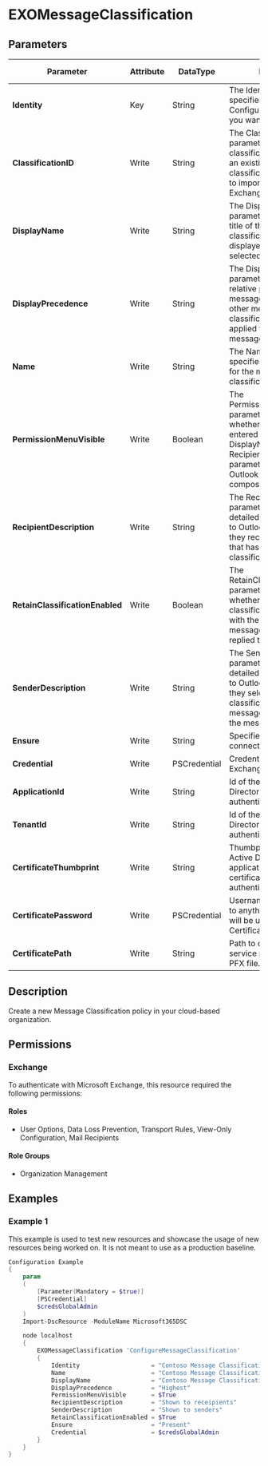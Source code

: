 ﻿# EXOMessageClassification

## Parameters

| Parameter | Attribute | DataType | Description | Allowed Values |
| --- | --- | --- | --- | --- |
| **Identity** | Key | String | The Identity parameter specifies the OME Configuration policy that you want to modify. | |
| **ClassificationID** | Write | String | The ClassificationID parameter specifies the classification ID (GUID) of an existing message classification that you want to import and use in your Exchange organization. | |
| **DisplayName** | Write | String | The DisplayName parameter specifies the title of the message classification that's displayed in Outlook and selected by users. | |
| **DisplayPrecedence** | Write | String | The DisplayPrecedence parameter specifies the relative precedence of the message classification to other message classifications that may be applied to a specified message. | `Highest`, `Higher`, `High`, `MediumHigh`, `Medium`, `MediumLow`, `Low`, `Lower`, `Lowest` |
| **Name** | Write | String | The Name parameter specifies the unique name for the message classification. | |
| **PermissionMenuVisible** | Write | Boolean | The PermissionMenuVisible parameter specifies whether the values that you entered for the DisplayName and RecipientDescription parameters are displayed in Outlook as the user composes a message.  | |
| **RecipientDescription** | Write | String | The RecipientDescription parameter specifies the detailed text that's shown to Outlook recipient when they receive a message that has the message classification applied. | |
| **RetainClassificationEnabled** | Write | Boolean | The RetainClassificationEnabled parameter specifies whether the message classification should persist with the message if the message is forwarded or replied to. | |
| **SenderDescription** | Write | String | The SenderDescription parameter specifies the detailed text that's shown to Outlook senders when they select a message classification to apply to a message before they send the message.  | |
| **Ensure** | Write | String | Specifies if this Outbound connector should exist. | `Present`, `Absent` |
| **Credential** | Write | PSCredential | Credentials of the Exchange Global Admin | |
| **ApplicationId** | Write | String | Id of the Azure Active Directory application to authenticate with. | |
| **TenantId** | Write | String | Id of the Azure Active Directory tenant used for authentication. | |
| **CertificateThumbprint** | Write | String | Thumbprint of the Azure Active Directory application's authentication certificate to use for authentication. | |
| **CertificatePassword** | Write | PSCredential | Username can be made up to anything but password will be used for CertificatePassword | |
| **CertificatePath** | Write | String | Path to certificate used in service principal usually a PFX file. | |

## Description

Create a new Message Classification policy in your cloud-based organization.

## Permissions


### Exchange

To authenticate with Microsoft Exchange, this resource required the following permissions:

#### Roles

- User Options, Data Loss Prevention, Transport Rules, View-Only Configuration, Mail Recipients

#### Role Groups

- Organization Management

## Examples

### Example 1

This example is used to test new resources and showcase the usage of new resources being worked on.
It is not meant to use as a production baseline.

```powershell
Configuration Example
{
    param
    (
        [Parameter(Mandatory = $true)]
        [PSCredential]
        $credsGlobalAdmin
    )
    Import-DscResource -ModuleName Microsoft365DSC

    node localhost
    {
        EXOMessageClassification 'ConfigureMessageClassification'
        {
            Identity                    = "Contoso Message Classification"
            Name                        = "Contoso Message Classification"
            DisplayName                 = "Contoso Message Classification"
            DisplayPrecedence           = "Highest"
            PermissionMenuVisible       = $True
            RecipientDescription        = "Shown to receipients"
            SenderDescription           = "Shown to senders"
            RetainClassificationEnabled = $True
            Ensure                      = "Present"
            Credential                  = $credsGlobalAdmin
        }
    }
}
```

